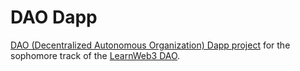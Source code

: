 # DAO Dapp

[DAO (Decentralized Autonomous Organization) Dapp project](https://www.learnweb3.io/tracks/sophomore/decentralized-autonomous-organizations) for the sophomore track of the [LearnWeb3 DAO](https://www.learnweb3.io/).
